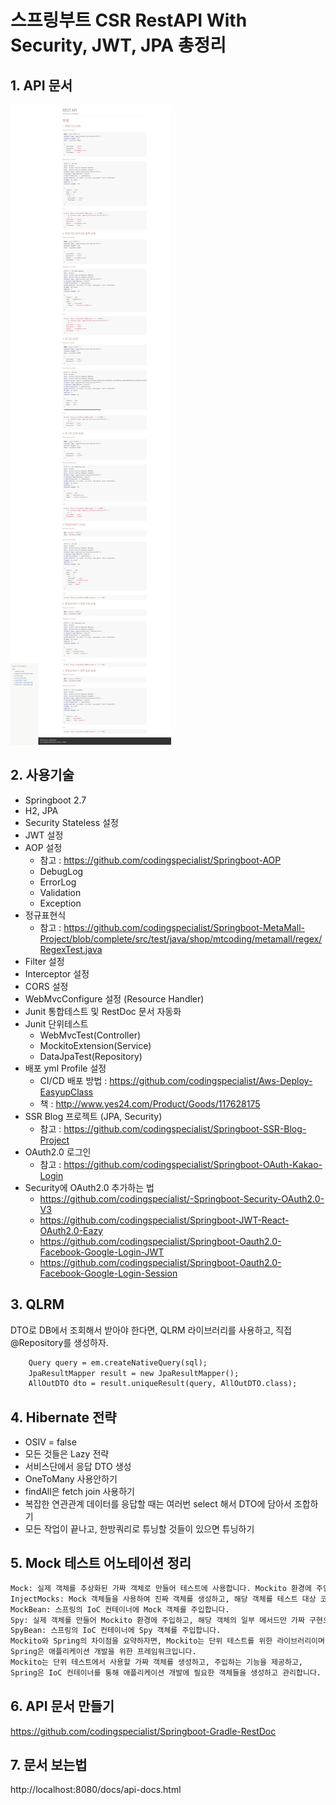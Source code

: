 # 스프링부트 CSR RestAPI With Security, JWT, JPA 총정리

## 1. API 문서
![pic](./upload/api-doc.jpeg)

## 2. 사용기술
- Springboot 2.7
- H2, JPA
- Security Stateless 설정
- JWT 설정
- AOP 설정
  - 참고 : https://github.com/codingspecialist/Springboot-AOP
  - DebugLog
  - ErrorLog
  - Validation
  - Exception
- 정규표현식
  - 참고 : https://github.com/codingspecialist/Springboot-MetaMall-Project/blob/complete/src/test/java/shop/mtcoding/metamall/regex/RegexTest.java
- Filter 설정
- Interceptor 설정
- CORS 설정
- WebMvcConfigure 설정 (Resource Handler)
- Junit 통합테스트 및 RestDoc 문서 자동화
- Junit 단위테스트 
  - WebMvcTest(Controller)
  - MockitoExtension(Service)
  - DataJpaTest(Repository)
- 배포 yml Profile 설정
  - CI/CD 배포 방법 : https://github.com/codingspecialist/Aws-Deploy-EasyupClass
  - 책 : http://www.yes24.com/Product/Goods/117628175
- SSR Blog 프로젝트 (JPA, Security)
  - 참고 : https://github.com/codingspecialist/Springboot-SSR-Blog-Project
- OAuth2.0 로그인
  - 참고 : https://github.com/codingspecialist/Springboot-OAuth-Kakao-Login
- Security에 OAuth2.0 추가하는 법
  - https://github.com/codingspecialist/-Springboot-Security-OAuth2.0-V3
  - https://github.com/codingspecialist/Springboot-JWT-React-OAuth2.0-Eazy
  - https://github.com/codingspecialist/Springboot-Oauth2.0-Facebook-Google-Login-JWT
  - https://github.com/codingspecialist/Springboot-Oauth2.0-Facebook-Google-Login-Session


## 3. QLRM
DTO로 DB에서 조회해서 받아야 한다면, QLRM 라이브러리를 사용하고, 직접 @Repository를 생성하자.
```txt
    Query query = em.createNativeQuery(sql);
    JpaResultMapper result = new JpaResultMapper();
    AllOutDTO dto = result.uniqueResult(query, AllOutDTO.class);
```

## 4. Hibernate 전략
- OSIV = false
- 모든 것들은 Lazy 전략
- 서비스단에서 응답 DTO 생성
- OneToMany 사용안하기
- findAll은 fetch join 사용하기
- 복잡한 연관관계 데이터를 응답할 때는 여러번 select 해서 DTO에 담아서 조합하기
- 모든 작업이 끝나고, 한방쿼리로 튜닝할 것들이 있으면 튜닝하기

## 5. Mock 테스트 어노테이션 정리
```txt
Mock: 실제 객체를 추상화된 가짜 객체로 만들어 테스트에 사용합니다. Mockito 환경에 주입합니다.
InjectMocks: Mock 객체들을 사용하여 진짜 객체를 생성하고, 해당 객체를 테스트 대상 코드에 주입합니다.
MockBean: 스프링의 IoC 컨테이너에 Mock 객체를 주입합니다.
Spy: 실제 객체를 만들어 Mockito 환경에 주입하고, 해당 객체의 일부 메서드만 가짜 구현으로 대체하여 테스트합니다.
SpyBean: 스프링의 IoC 컨테이너에 Spy 객체를 주입합니다.
Mockito와 Spring의 차이점을 요약하자면, Mockito는 단위 테스트를 위한 라이브러리이며, 
Spring은 애플리케이션 개발을 위한 프레임워크입니다. 
Mockito는 단위 테스트에서 사용할 가짜 객체를 생성하고, 주입하는 기능을 제공하고, 
Spring은 IoC 컨테이너를 통해 애플리케이션 개발에 필요한 객체들을 생성하고 관리합니다.
```

## 6. API 문서 만들기
https://github.com/codingspecialist/Springboot-Gradle-RestDoc

## 7. 문서 보는법
http://localhost:8080/docs/api-docs.html